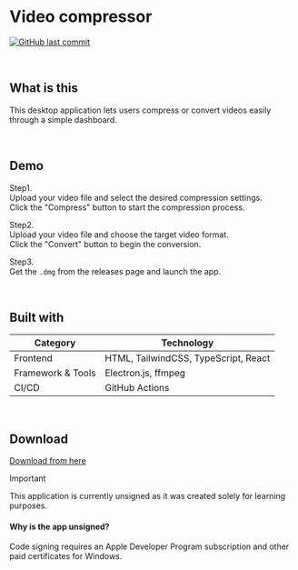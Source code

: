 # Video compressor

[![GitHub last commit](https://img.shields.io/github/last-commit/tkwonn/video-compressor?color=chocolate)](https://github.com/tkwonn/video-compressor/commits/)

<br>

## What is this

This desktop application lets users compress or convert videos easily through a simple dashboard.

<br>

## Demo

Step1.  
Upload your video file and select the desired compression settings.  
Click the "Compress" button to start the compression process.

Step2.  
Upload your video file and choose the target video format.  
Click the "Convert" button to begin the conversion.

Step3.  
Get the `.dmg` from the releases page and launch the app.

<br>

## Built with

| **Category**                             | **Technology**                           |
|------------------------------------------|------------------------------------------|
| Frontend                                 | HTML, TailwindCSS, TypeScript, React     |
| Framework & Tools                        | Electron.js, ffmpeg                      |
| CI/CD                                    | GitHub Actions                           |

<br>

## Download

[Download from here](https://github.com/tkwonn/video-compressor/releases)

> [!IMPORTANT]
> This application is currently unsigned as it was created solely for learning purposes.   

#### Why is the app unsigned?

Code signing requires an Apple Developer Program subscription and other paid certificates for Windows.